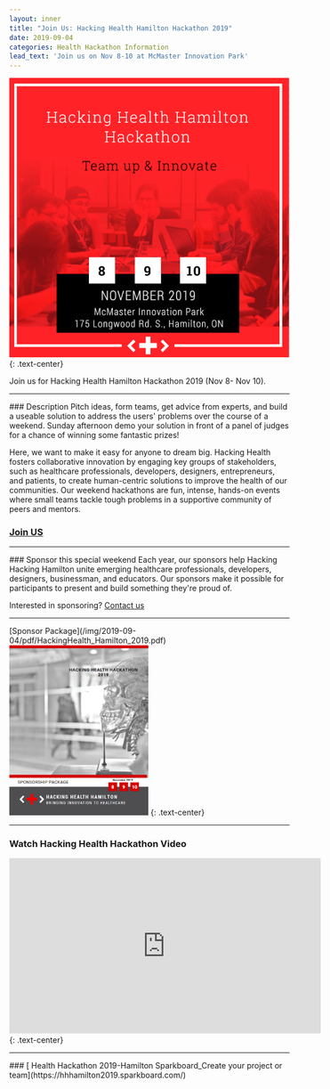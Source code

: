 ```yaml
---
layout: inner
title: "Join Us: Hacking Health Hamilton Hackathon 2019"
date: 2019-09-04
categories: Health Hackathon Information
lead_text: 'Join us on Nov 8-10 at McMaster Innovation Park'
---
```

![Lauren](/img/2019-09-04/hackathon2019_2.png)
{: .text-center}

Join us for Hacking Health Hamilton Hackathon 2019 (Nov 8- Nov 10).
<hr>
### Description
Pitch ideas, form teams, get advice from experts, and build a useable solution to address the users' problems over the course of a weekend. Sunday afternoon demo your solution in front of a panel of judges for a chance of winning some fantastic prizes! 

Here, we want to make it easy for anyone to dream big. Hacking Health fosters collaborative innovation by engaging key groups of stakeholders, such as healthcare professionals, developers, designers, entrepreneurs, and patients, to create human-centric solutions to improve the health of our communities. Our weekend hackathons are fun, intense, hands-on events where small teams tackle tough problems in a supportive community of peers and mentors.


### [Join US](https://www.eventbrite.ca/e/hacking-health-hamilton-hackathon-2019-tickets-60104994657)
<hr>
### Sponsor this special weekend
Each year, our sponsors help Hacking Hacking Hamilton unite emerging healthcare professionals, developers, designers, businessman, and educators. Our sponsors make it possible for participants to present and build something they're proud of.

Interested in sponsoring? <a href="mailto:hamilton@hackinghealth.ca">Contact us</a>
<hr>
[Sponsor Package](/img/2019-09-04/pdf/HackingHealth_Hamilton_2019.pdf)


<img src="/img/2019-09-04/sponsor_package_2019.png" alt="Sponsor Package" width="250"/>
{: .text-center}
<hr>


### Watch Hacking Health Hackathon Video
<iframe width="560" height="315" src="https://www.youtube.com/embed/TdkY9Dgie6A" frameborder="0" allow="accelerometer; autoplay; encrypted-media; gyroscope; picture-in-picture" allowfullscreen></iframe>
{: .text-center}

<hr>
### [ Health Hackathon 2019-Hamilton Sparkboard_Create your project or team](https://hhhamilton2019.sparkboard.com/)



